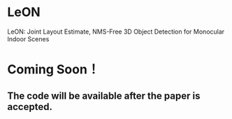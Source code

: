 # LeON
LeON: Joint Layout Estimate, NMS-Free 3D Object Detection for Monocular Indoor Scenes

# Coming Soon！
## The code will be available after the paper is accepted.
